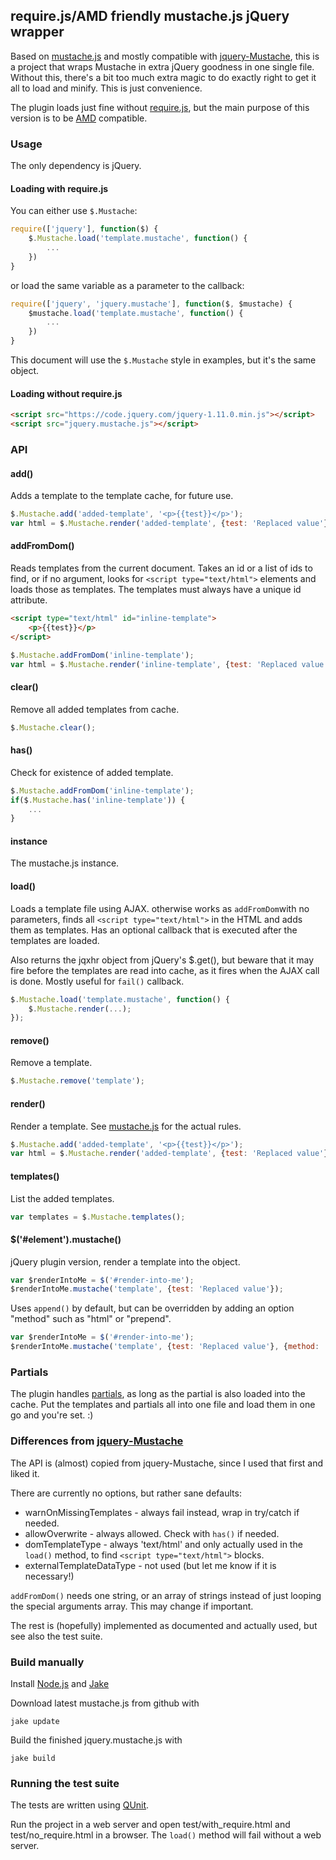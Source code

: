 ## require.js/AMD friendly mustache.js jQuery wrapper

Based on [mustache.js](https://github.com/janl/mustache.js/) and mostly compatible with [jquery-Mustache](https://github.com/jonnyreeves/jquery-Mustache),
this is a project that wraps Mustache in extra jQuery goodness in one single file. Without this, there's a bit too much extra magic to do exactly right to
get it all to load and minify. This is just convenience.

The plugin loads just fine without [require.js](http://requirejs.org/), but the main purpose of this version is to be
[AMD](https://github.com/amdjs/amdjs-api/blob/master/AMD.md) compatible.

### Usage

The only dependency is jQuery.

#### Loading with require.js

You can either use `$.Mustache`:

```javascript
require(['jquery'], function($) {
	$.Mustache.load('template.mustache', function() {
		...
	})
}
```

or load the same variable as a parameter to the callback:

```javascript
require(['jquery', 'jquery.mustache'], function($, $mustache) {
	$mustache.load('template.mustache', function() {
		...
	})
}
```

This document will use the `$.Mustache` style in examples, but it's the same object.

#### Loading without require.js

```html
<script src="https://code.jquery.com/jquery-1.11.0.min.js"></script>
<script src="jquery.mustache.js"></script>
```

### API

#### add()

Adds a template to the template cache, for future use.

```javascript
$.Mustache.add('added-template', '<p>{{test}}</p>');
var html = $.Mustache.render('added-template', {test: 'Replaced value'});
```

#### addFromDom()

Reads templates from the current document. Takes an id or a list of ids to find, or if no argument, looks for `<script type="text/html">` elements and loads
those as templates. The templates must always have a unique id attribute.

```html
<script type="text/html" id="inline-template">
	<p>{{test}}</p>
</script>
```

```javascript
$.Mustache.addFromDom('inline-template');
var html = $.Mustache.render('inline-template', {test: 'Replaced value'});
```

#### clear()

Remove all added templates from cache.

```javascript
$.Mustache.clear();
```

#### has()

Check for existence of added template.

```javascript
$.Mustache.addFromDom('inline-template');
if($.Mustache.has('inline-template')) {
	...
}
```

#### instance

The mustache.js instance.

#### load()

Loads a template file using AJAX. otherwise works as `addFromDom`with no parameters, finds all `<script type="text/html">` in the HTML and adds them as
templates. Has an optional callback that is executed after the templates are loaded.

Also returns the jqxhr object from jQuery's $.get(), but beware that it may fire before the templates are read into cache,
as it fires when the AJAX call is done. Mostly useful for `fail()` callback.

```javascript
$.Mustache.load('template.mustache', function() {
	$.Mustache.render(...);
});
```

#### remove()

Remove a template.

```javascript
$.Mustache.remove('template');
```

#### render()

Render a template. See [mustache.js](https://github.com/janl/mustache.js) for the actual rules.

```javascript
$.Mustache.add('added-template', '<p>{{test}}</p>');
var html = $.Mustache.render('added-template', {test: 'Replaced value'});
```

#### templates()

List the added templates.

```javascript
var templates = $.Mustache.templates();
```

#### $('#element').mustache()

jQuery plugin version, render a template into the object.

```javascript
var $renderIntoMe = $('#render-into-me');
$renderIntoMe.mustache('template', {test: 'Replaced value'});
```

Uses `append()` by default, but can be overridden by adding an option "method" such as "html" or "prepend".

```javascript
var $renderIntoMe = $('#render-into-me');
$renderIntoMe.mustache('template', {test: 'Replaced value'}, {method: 'html');
```

### Partials

The plugin handles [partials](https://github.com/janl/mustache.js#partials), as long as the partial is also loaded into the cache. Put the templates and
partials all into one file and load them in one go and you're set. :)

### Differences from [jquery-Mustache](https://github.com/jonnyreeves/jquery-Mustache)

The API is (almost) copied from jquery-Mustache, since I used that first and liked it.

There are currently no options, but rather sane defaults:

* warnOnMissingTemplates - always fail instead, wrap in try/catch if needed.
* allowOverwrite - always allowed. Check with `has()` if needed.
* domTemplateType - always 'text/html' and only actually used in the `load()` method, to find `<script type="text/html">` blocks.
* externalTemplateDataType - not used (but let me know if it is necessary!)

`addFromDom()` needs one string, or an array of strings instead of just looping the special arguments array. This may change if important.

The rest is (hopefully) implemented as documented and actually used, but see also the test suite.

### Build manually

Install [Node.js](http://nodejs.org/) and [Jake](https://github.com/mde/jake)

Download latest mustache.js from github with

	jake update

Build the finished jquery.mustache.js with

	jake build

### Running the test suite

The tests are written using [QUnit](http://qunitjs.com/).

Run the project in a web server and open test/with_require.html and test/no_require.html in a browser. The `load()` method will fail without a web server.


